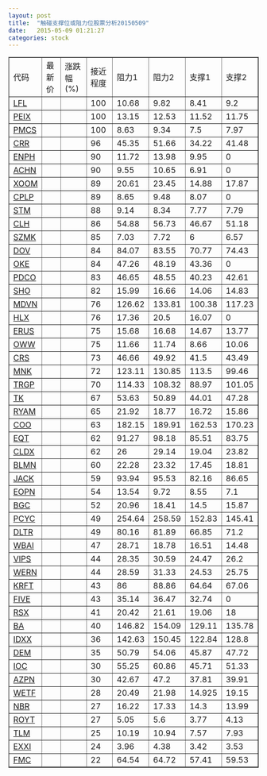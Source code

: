 ```yaml
---
layout: post
title:  "触碰支撑位或阻力位股票分析20150509"
date:   2015-05-09 01:21:27
categories: stock
---
```

<script type="text/javascript">
var stockList = []
stockList.push('gb_lfl');
stockList.push('gb_peix');
stockList.push('gb_pmcs');
stockList.push('gb_crr');
stockList.push('gb_enph');
stockList.push('gb_achn');
stockList.push('gb_xoom');
stockList.push('gb_cplp');
stockList.push('gb_stm');
stockList.push('gb_clh');
stockList.push('gb_szmk');
stockList.push('gb_dov');
stockList.push('gb_oke');
stockList.push('gb_pdco');
stockList.push('gb_sho');
stockList.push('gb_mdvn');
stockList.push('gb_hlx');
stockList.push('gb_erus');
stockList.push('gb_oww');
stockList.push('gb_crs');
stockList.push('gb_mnk');
stockList.push('gb_trgp');
stockList.push('gb_tk');
stockList.push('gb_ryam');
stockList.push('gb_coo');
stockList.push('gb_eqt');
stockList.push('gb_cldx');
stockList.push('gb_blmn');
stockList.push('gb_jack');
stockList.push('gb_eopn');
stockList.push('gb_bgc');
stockList.push('gb_pcyc');
stockList.push('gb_dltr');
stockList.push('gb_wbai');
stockList.push('gb_vips');
stockList.push('gb_wern');
stockList.push('gb_krft');
stockList.push('gb_five');
stockList.push('gb_rsx');
stockList.push('gb_ba');
stockList.push('gb_idxx');
stockList.push('gb_dem');
stockList.push('gb_ioc');
stockList.push('gb_azpn');
stockList.push('gb_wetf');
stockList.push('gb_nbr');
stockList.push('gb_royt');
stockList.push('gb_tlm');
stockList.push('gb_exxi');
stockList.push('gb_fmc');
</script>
<table border="1">
 <tr>
 <td>代码</td>
 <td>最新价</td>
 <td>涨跌幅(%)</td>
 <td>接近程度</td>
 <td>阻力1</td>
 <td>阻力2</td>
 <td>支撑1</td>
 <td>支撑2</td>
</tr>
  <tr id="lfl" class="green">
  <td><a href="http://stock.finance.sina.com.cn/usstock/quotes/LFL.html" target="_blank">LFL</a></td><td></td><td></td><td>100</td><td>10.68</td><td>9.82</td><td>8.41</td><td>9.2</td></tr>
  <tr id="peix" class="green">
  <td><a href="http://stock.finance.sina.com.cn/usstock/quotes/PEIX.html" target="_blank">PEIX</a></td><td></td><td></td><td>100</td><td>13.15</td><td>12.53</td><td>11.52</td><td>11.75</td></tr>
  <tr id="pmcs" class="red">
  <td><a href="http://stock.finance.sina.com.cn/usstock/quotes/PMCS.html" target="_blank">PMCS</a></td><td></td><td></td><td>100</td><td>8.63</td><td>9.34</td><td>7.5</td><td>7.97</td></tr>
  <tr id="crr" class="green">
  <td><a href="http://stock.finance.sina.com.cn/usstock/quotes/CRR.html" target="_blank">CRR</a></td><td></td><td></td><td>96</td><td>45.35</td><td>51.66</td><td>34.22</td><td>41.48</td></tr>
  <tr id="enph" class="green">
  <td><a href="http://stock.finance.sina.com.cn/usstock/quotes/ENPH.html" target="_blank">ENPH</a></td><td></td><td></td><td>90</td><td>11.72</td><td>13.98</td><td>9.95</td><td>0</td></tr>
  <tr id="achn" class="red">
  <td><a href="http://stock.finance.sina.com.cn/usstock/quotes/ACHN.html" target="_blank">ACHN</a></td><td></td><td></td><td>90</td><td>9.55</td><td>10.65</td><td>6.91</td><td>0</td></tr>
  <tr id="xoom" class="green">
  <td><a href="http://stock.finance.sina.com.cn/usstock/quotes/XOOM.html" target="_blank">XOOM</a></td><td></td><td></td><td>89</td><td>20.61</td><td>23.45</td><td>14.88</td><td>17.87</td></tr>
  <tr id="cplp" class="red">
  <td><a href="http://stock.finance.sina.com.cn/usstock/quotes/CPLP.html" target="_blank">CPLP</a></td><td></td><td></td><td>89</td><td>8.65</td><td>9.48</td><td>8.07</td><td>0</td></tr>
  <tr id="stm" class="green">
  <td><a href="http://stock.finance.sina.com.cn/usstock/quotes/STM.html" target="_blank">STM</a></td><td></td><td></td><td>88</td><td>9.14</td><td>8.34</td><td>7.77</td><td>7.79</td></tr>
  <tr id="clh" class="red">
  <td><a href="http://stock.finance.sina.com.cn/usstock/quotes/CLH.html" target="_blank">CLH</a></td><td></td><td></td><td>86</td><td>54.88</td><td>56.73</td><td>46.67</td><td>51.18</td></tr>
  <tr id="szmk" class="green">
  <td><a href="http://stock.finance.sina.com.cn/usstock/quotes/SZMK.html" target="_blank">SZMK</a></td><td></td><td></td><td>85</td><td>7.03</td><td>7.72</td><td>6</td><td>6.57</td></tr>
  <tr id="dov" class="green">
  <td><a href="http://stock.finance.sina.com.cn/usstock/quotes/DOV.html" target="_blank">DOV</a></td><td></td><td></td><td>84</td><td>84.07</td><td>83.55</td><td>70.77</td><td>74.43</td></tr>
  <tr id="oke" class="green">
  <td><a href="http://stock.finance.sina.com.cn/usstock/quotes/OKE.html" target="_blank">OKE</a></td><td></td><td></td><td>84</td><td>47.26</td><td>48.19</td><td>43.36</td><td>0</td></tr>
  <tr id="pdco" class="red">
  <td><a href="http://stock.finance.sina.com.cn/usstock/quotes/PDCO.html" target="_blank">PDCO</a></td><td></td><td></td><td>83</td><td>46.65</td><td>48.55</td><td>40.23</td><td>42.61</td></tr>
  <tr id="sho" class="red">
  <td><a href="http://stock.finance.sina.com.cn/usstock/quotes/SHO.html" target="_blank">SHO</a></td><td></td><td></td><td>82</td><td>15.99</td><td>16.66</td><td>14.06</td><td>14.83</td></tr>
  <tr id="mdvn" class="red">
  <td><a href="http://stock.finance.sina.com.cn/usstock/quotes/MDVN.html" target="_blank">MDVN</a></td><td></td><td></td><td>76</td><td>126.62</td><td>133.81</td><td>100.38</td><td>117.23</td></tr>
  <tr id="hlx" class="green">
  <td><a href="http://stock.finance.sina.com.cn/usstock/quotes/HLX.html" target="_blank">HLX</a></td><td></td><td></td><td>76</td><td>17.36</td><td>20.5</td><td>16.07</td><td>0</td></tr>
  <tr id="erus" class="red">
  <td><a href="http://stock.finance.sina.com.cn/usstock/quotes/ERUS.html" target="_blank">ERUS</a></td><td></td><td></td><td>75</td><td>15.68</td><td>16.68</td><td>14.67</td><td>13.77</td></tr>
  <tr id="oww" class="red">
  <td><a href="http://stock.finance.sina.com.cn/usstock/quotes/OWW.html" target="_blank">OWW</a></td><td></td><td></td><td>75</td><td>11.66</td><td>11.74</td><td>8.66</td><td>10.06</td></tr>
  <tr id="crs" class="green">
  <td><a href="http://stock.finance.sina.com.cn/usstock/quotes/CRS.html" target="_blank">CRS</a></td><td></td><td></td><td>73</td><td>46.66</td><td>49.92</td><td>41.5</td><td>43.49</td></tr>
  <tr id="mnk" class="red">
  <td><a href="http://stock.finance.sina.com.cn/usstock/quotes/MNK.html" target="_blank">MNK</a></td><td></td><td></td><td>72</td><td>123.11</td><td>130.85</td><td>113.5</td><td>99.46</td></tr>
  <tr id="trgp" class="green">
  <td><a href="http://stock.finance.sina.com.cn/usstock/quotes/TRGP.html" target="_blank">TRGP</a></td><td></td><td></td><td>70</td><td>114.33</td><td>108.32</td><td>88.97</td><td>101.05</td></tr>
  <tr id="tk" class="green">
  <td><a href="http://stock.finance.sina.com.cn/usstock/quotes/TK.html" target="_blank">TK</a></td><td></td><td></td><td>67</td><td>53.63</td><td>50.89</td><td>44.01</td><td>47.28</td></tr>
  <tr id="ryam" class="green">
  <td><a href="http://stock.finance.sina.com.cn/usstock/quotes/RYAM.html" target="_blank">RYAM</a></td><td></td><td></td><td>65</td><td>21.92</td><td>18.77</td><td>16.72</td><td>15.86</td></tr>
  <tr id="coo" class="red">
  <td><a href="http://stock.finance.sina.com.cn/usstock/quotes/COO.html" target="_blank">COO</a></td><td></td><td></td><td>63</td><td>182.15</td><td>189.91</td><td>162.53</td><td>170.23</td></tr>
  <tr id="eqt" class="red">
  <td><a href="http://stock.finance.sina.com.cn/usstock/quotes/EQT.html" target="_blank">EQT</a></td><td></td><td></td><td>62</td><td>91.27</td><td>98.18</td><td>85.51</td><td>83.75</td></tr>
  <tr id="cldx" class="red">
  <td><a href="http://stock.finance.sina.com.cn/usstock/quotes/CLDX.html" target="_blank">CLDX</a></td><td></td><td></td><td>62</td><td>26</td><td>29.14</td><td>19.04</td><td>23.82</td></tr>
  <tr id="blmn" class="red">
  <td><a href="http://stock.finance.sina.com.cn/usstock/quotes/BLMN.html" target="_blank">BLMN</a></td><td></td><td></td><td>60</td><td>22.28</td><td>23.32</td><td>17.45</td><td>18.81</td></tr>
  <tr id="jack" class="red">
  <td><a href="http://stock.finance.sina.com.cn/usstock/quotes/JACK.html" target="_blank">JACK</a></td><td></td><td></td><td>59</td><td>93.94</td><td>95.53</td><td>82.16</td><td>86.65</td></tr>
  <tr id="eopn" class="green">
  <td><a href="http://stock.finance.sina.com.cn/usstock/quotes/EOPN.html" target="_blank">EOPN</a></td><td></td><td></td><td>54</td><td>13.54</td><td>9.72</td><td>8.55</td><td>7.1</td></tr>
  <tr id="bgc" class="red">
  <td><a href="http://stock.finance.sina.com.cn/usstock/quotes/BGC.html" target="_blank">BGC</a></td><td></td><td></td><td>52</td><td>20.96</td><td>18.41</td><td>14.5</td><td>15.87</td></tr>
  <tr id="pcyc" class="green">
  <td><a href="http://stock.finance.sina.com.cn/usstock/quotes/PCYC.html" target="_blank">PCYC</a></td><td></td><td></td><td>49</td><td>254.64</td><td>258.59</td><td>152.83</td><td>145.41</td></tr>
  <tr id="dltr" class="red">
  <td><a href="http://stock.finance.sina.com.cn/usstock/quotes/DLTR.html" target="_blank">DLTR</a></td><td></td><td></td><td>49</td><td>80.16</td><td>81.89</td><td>66.85</td><td>71.2</td></tr>
  <tr id="wbai" class="red">
  <td><a href="http://stock.finance.sina.com.cn/usstock/quotes/WBAI.html" target="_blank">WBAI</a></td><td></td><td></td><td>47</td><td>28.71</td><td>18.78</td><td>16.51</td><td>14.48</td></tr>
  <tr id="vips" class="red">
  <td><a href="http://stock.finance.sina.com.cn/usstock/quotes/VIPS.html" target="_blank">VIPS</a></td><td></td><td></td><td>44</td><td>28.35</td><td>30.59</td><td>24.47</td><td>26.2</td></tr>
  <tr id="wern" class="red">
  <td><a href="http://stock.finance.sina.com.cn/usstock/quotes/WERN.html" target="_blank">WERN</a></td><td></td><td></td><td>44</td><td>28.59</td><td>31.33</td><td>24.53</td><td>25.75</td></tr>
  <tr id="krft" class="green">
  <td><a href="http://stock.finance.sina.com.cn/usstock/quotes/KRFT.html" target="_blank">KRFT</a></td><td></td><td></td><td>43</td><td>86</td><td>88.86</td><td>64.64</td><td>67.06</td></tr>
  <tr id="five" class="red">
  <td><a href="http://stock.finance.sina.com.cn/usstock/quotes/FIVE.html" target="_blank">FIVE</a></td><td></td><td></td><td>43</td><td>35.14</td><td>36.47</td><td>32.74</td><td>0</td></tr>
  <tr id="rsx" class="red">
  <td><a href="http://stock.finance.sina.com.cn/usstock/quotes/RSX.html" target="_blank">RSX</a></td><td></td><td></td><td>41</td><td>20.42</td><td>21.61</td><td>19.06</td><td>18</td></tr>
  <tr id="ba" class="red">
  <td><a href="http://stock.finance.sina.com.cn/usstock/quotes/BA.html" target="_blank">BA</a></td><td></td><td></td><td>40</td><td>146.82</td><td>154.09</td><td>129.11</td><td>135.78</td></tr>
  <tr id="idxx" class="green">
  <td><a href="http://stock.finance.sina.com.cn/usstock/quotes/IDXX.html" target="_blank">IDXX</a></td><td></td><td></td><td>36</td><td>142.63</td><td>150.45</td><td>122.84</td><td>128.8</td></tr>
  <tr id="dem" class="green">
  <td><a href="http://stock.finance.sina.com.cn/usstock/quotes/DEM.html" target="_blank">DEM</a></td><td></td><td></td><td>35</td><td>50.79</td><td>54.06</td><td>45.87</td><td>47.72</td></tr>
  <tr id="ioc" class="green">
  <td><a href="http://stock.finance.sina.com.cn/usstock/quotes/IOC.html" target="_blank">IOC</a></td><td></td><td></td><td>30</td><td>55.25</td><td>60.86</td><td>45.71</td><td>51.33</td></tr>
  <tr id="azpn" class="red">
  <td><a href="http://stock.finance.sina.com.cn/usstock/quotes/AZPN.html" target="_blank">AZPN</a></td><td></td><td></td><td>30</td><td>42.67</td><td>47.2</td><td>37.81</td><td>39.91</td></tr>
  <tr id="wetf" class="green">
  <td><a href="http://stock.finance.sina.com.cn/usstock/quotes/WETF.html" target="_blank">WETF</a></td><td></td><td></td><td>28</td><td>20.49</td><td>21.98</td><td>14.925</td><td>19.15</td></tr>
  <tr id="nbr" class="green">
  <td><a href="http://stock.finance.sina.com.cn/usstock/quotes/NBR.html" target="_blank">NBR</a></td><td></td><td></td><td>27</td><td>16.22</td><td>17.33</td><td>14.3</td><td>13.99</td></tr>
  <tr id="royt" class="green">
  <td><a href="http://stock.finance.sina.com.cn/usstock/quotes/ROYT.html" target="_blank">ROYT</a></td><td></td><td></td><td>27</td><td>5.05</td><td>5.6</td><td>3.77</td><td>4.13</td></tr>
  <tr id="tlm" class="green">
  <td><a href="http://stock.finance.sina.com.cn/usstock/quotes/TLM.html" target="_blank">TLM</a></td><td></td><td></td><td>25</td><td>10.19</td><td>10.94</td><td>7.57</td><td>7.93</td></tr>
  <tr id="exxi" class="red">
  <td><a href="http://stock.finance.sina.com.cn/usstock/quotes/EXXI.html" target="_blank">EXXI</a></td><td></td><td></td><td>24</td><td>3.96</td><td>4.38</td><td>3.42</td><td>3.53</td></tr>
  <tr id="fmc" class="green">
  <td><a href="http://stock.finance.sina.com.cn/usstock/quotes/FMC.html" target="_blank">FMC</a></td><td></td><td></td><td>22</td><td>64.54</td><td>64.72</td><td>57.41</td><td>59.53</td></tr>
</table>
